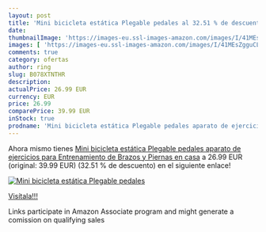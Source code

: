 ```yaml
---
layout: post
title: 'Mini bicicleta estática Plegable pedales al 32.51 % de descuento'
date: 
thumbnailImage: 'https://images-eu.ssl-images-amazon.com/images/I/41MEsZgguCL._SL200_.jpg'
images: [ 'https://images-eu.ssl-images-amazon.com/images/I/41MEsZgguCL._SL200_.jpg' ]
comments: true
category: ofertas
author: ring
slug: B078XTNTHR
description:
actualPrice: 26.99 EUR
currency: EUR
price: 26.99
comparePrice: 39.99 EUR
inStock: true
prodname: 'Mini bicicleta estática Plegable pedales aparato de ejercicios para Entrenamiento de Brazos y Piernas en casa'
---
```


Ahora mismo tienes [Mini bicicleta estática Plegable pedales aparato de ejercicios para Entrenamiento de Brazos y Piernas en casa](https://www.amazon.es/dp/B078XTNTHR/?tag=tolees-21) a 26.99 EUR (original: 39.99 EUR) (32.51 %  de descuento) en el siguiente enlace!

[![Mini bicicleta estática Plegable pedales](https://images-eu.ssl-images-amazon.com/images/I/41MEsZgguCL._SL200_.jpg)](https://www.amazon.es/dp/B078XTNTHR/?tag=tolees-21)

[Visítala!!!](https://www.amazon.es/dp/B078XTNTHR/?tag=tolees-21)

Links participate in Amazon Associate program and might generate a comission on qualifying sales

